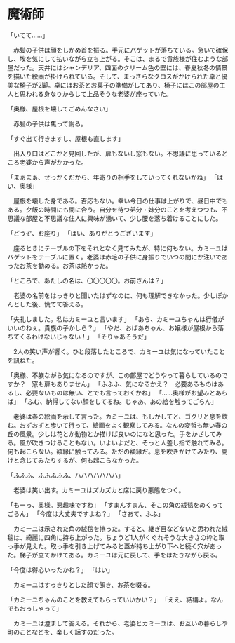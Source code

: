 # 魔術師

「いてて……」

　赤髪の子供は顔をしかめ首を振る。手元にバゲットが落ちている。急いで確保し、埃を気にして払いながら立ち上がる。そこは、まるで貴族様が住むような部屋だった。天井にはシャンデリア、四面のクリーム色の壁には、春夏秋冬の情景を描いた絵画が掛けられている。そして、まっさらなクロスがかけられた卓と優美な椅子が2脚。卓にはお茶とお菓子の準備がしてあり、椅子にはこの部屋の主人と思われる身なりからして上品そうな老婆が座っていた。

「奥様、屋根を壊してごめんなさい」

　赤髪の子供は焦って謝る。

「すぐ出て行きますし、屋根も直します」

　出入り口はどこかと見回したが、扉もないし窓もない。不思議に思っているところ老婆から声がかかった。

「まぁまぁ、せっかくだから、年寄りの相手をしていってくれないかね」
「はい、奥様」

　屋根を壊した身である。否応もない。幸い今日の仕事は上がりで、昼日中でもある。夕飯の時間にも間に合う。自分を待つ弟分・妹分のことを考えつつも、不思議な部屋と不思議な住人に興味が湧いて、少し腰を落ち着けることにした。

「どうぞ、お座り」
「はい、ありがとうございます」

　座るときにテーブルの下をそれとなく見てみたが、特に何もない。カミーユはバゲットをテーブルに置く。老婆は赤毛の子供に身振りでいつの間にか注いであったお茶を勧める。お茶は熱かった。

「ところで、あたしの名は、〇〇〇〇〇。お前さんは？」

　老婆の名前をはっきりと聞いたはずなのに、何も理解できなかった。少しぽかんとした後、慌てて答える。

「失礼しました。私はカミーユと言います」
「あら、カミーユちゃんは行儀がいいのねぇ。貴族の子かしら？」
「やだ、おばあちゃん、お嬢様が屋根から落ちてくるわけないじゃない！」
「そりゃあそうだ」

　2人の笑い声が響く。ひと段落したところで、カミーユは気になっていたことを訊ねた。

「奥様、不躾ながら気になるのですが、この部屋でどうやって暮らしているのですか？　窓も扉もありません」
「ふふふ、気になるかえ？　必要あるものはあるし、必要ないものは無い、とでも言っておくかね」
「……奥様がお望みとあらば」
「ふむ、納得してない顔をしてるね。じゃあ、あの絵を触ってごらん」

　老婆は春の絵画を示して言った。カミーユは、もしかしてと、ゴクリと息を飲む。おずおずと歩いて行って、絵画をよく観察してみる。なんの変哲も無い春の丘の風景。少しは花とか動物とか描けば良いのになと思った。手をかざしてみる。風が吹きつけることもない。いよいよだと、そっと人差し指で触れてみる。何も起こらない。額縁に触ってみる。ただの額縁だ。息を吹きかけてみたり、開けと念じてみたりするが、何も起こらなかった。

「ふふふ、ふふふふふ、ハハハハハハハ」

　老婆は笑い出す。カミーユはズカズカと席に戻り悪態をつく。

「もーっ、奥様。悪趣味ですわ」
「すまんすまん、そこの角の絨毯をめくってごらん」
「今度は大丈夫ですよね？」
「さあて、ふふ」

　カミーユは示された角の絨毯を捲った。すると、継ぎ目などないと思われた絨毯は、綺麗に四角に持ち上がった。ちょうど1人がくぐれそうな大きさの枠と取っ手が見えた。取っ手を引き上げてみると蓋が持ち上がり下へと続く穴があった。梯子が立てかけてある。カミーユは元に戻して、手をはたきながら戻る。

「今度は得心いったかね？」
「はい」

　カミーユはすっきりとした顔で頷き、お茶を啜る。

「カミーユちゃんのことを教えてもらっていいかい？」
「ええ、結構よ。なんでもおっしゃって」

　カミーユは澄まして答える。それから、老婆とカミーユは、お互いの暮らしや町のことなどを、楽しく話すのだった。
